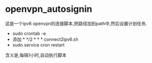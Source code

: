# openvpn_autosignin
这是一个ipv6 openvpn的连接脚本,把路径加到path中,然后设置计划任务.

- sudo crontab -e
- 添加 * */2 * * * connect2ipv6.sh
- sudo service cron restart

含义是,每隔1小时,自动执行脚本




